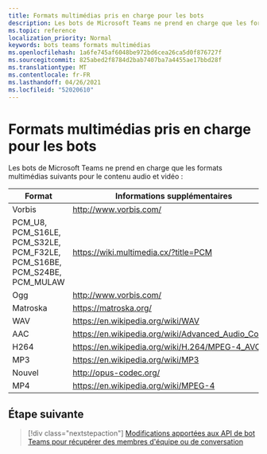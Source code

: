 ```yaml
---
title: Formats multimédias pris en charge pour les bots
description: Les bots de Microsoft Teams ne prend en charge que les formats multimédias suivants pour le contenu audio et vidéo.
ms.topic: reference
localization_priority: Normal
keywords: bots teams formats multimédias
ms.openlocfilehash: 1a6fe745af6048be972bd6cea26ca5d0f876727f
ms.sourcegitcommit: 825abed2f8784d2bab7407ba7a4455ae17bbd28f
ms.translationtype: MT
ms.contentlocale: fr-FR
ms.lasthandoff: 04/26/2021
ms.locfileid: "52020610"
---
```

# <a name="supported-media-formats-for-bots"></a>Formats multimédias pris en charge pour les bots

Les bots de Microsoft Teams ne prend en charge que les formats multimédias suivants pour le contenu audio et vidéo :

| Format | Informations supplémentaires |
| --- | --- |
| Vorbis | http://www.vorbis.com/ |
| PCM_U8, PCM_S16LE, PCM_S32LE, PCM_F32LE, PCM_S16BE, PCM_S24BE, PCM_MULAW | https://wiki.multimedia.cx/?title=PCM |
| Ogg | http://www.vorbis.com/ |
| Matroska | https://matroska.org/ |
| WAV | https://en.wikipedia.org/wiki/WAV |
| AAC | https://en.wikipedia.org/wiki/Advanced_Audio_Coding |
| H264 | https://en.wikipedia.org/wiki/H.264/MPEG-4_AVC |
| MP3 | https://en.wikipedia.org/wiki/MP3 |
| Nouvel | http://opus-codec.org/ |
| MP4 | https://en.wikipedia.org/wiki/MPEG-4 |

## <a name="next-step"></a>Étape suivante

> [!div class="nextstepaction"]
> [Modifications apportées aux API de bot Teams pour récupérer des membres d'équipe ou de conversation](~/resources/team-chat-member-api-changes.md)
